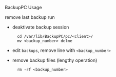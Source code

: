 BackupPC Usage


remove last backup run

* deaktivate backup session

        cd /var/lib/BackupPC/pc/<client>/
        mv <backup_number> delme

* edit `backups`, remove line with `<backup_number>`
* remove backup files (lengthy operation)

        rm -rf <backup_number>
